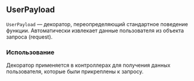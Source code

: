 ## UserPayload

`UserPayload` — декоратор, переопределяющий стандартное поведение функции. Автоматически извлекает данные пользователя из объекта запроса (request).

### Использование

Декоратор применяется в контроллерах для получения данных пользователя, которые были прикреплены к запросу.